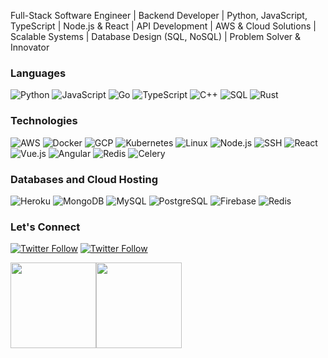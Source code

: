 Full-Stack Software Engineer | Backend Developer | Python, JavaScript, TypeScript | Node.js & React | API Development | AWS & Cloud Solutions | Scalable Systems | Database Design (SQL, NoSQL) | Problem Solver & Innovator

### Languages

![Python](https://img.shields.io/badge/-Python-000?&logo=Python)
![JavaScript](https://img.shields.io/badge/-JavaScript-000?&logo=JavaScript)
![Go](https://img.shields.io/badge/-GoLang-000?&logo=Go&logoColor=007396)
![TypeScript](https://img.shields.io/badge/-TypeScript-000?&logo=TypeScript)
![C++](https://img.shields.io/badge/-C++-000?&logo=c%2b%2b&logoColor=00599C)
![SQL](https://img.shields.io/badge/-SQL-000?&logo=MySQL)
![Rust](https://img.shields.io/badge/-Rust-000?&logo=Rust)


### Technologies

![AWS](https://img.shields.io/badge/-AWS-000?&logo=Amazon&logoColor=F90)
![Docker](https://img.shields.io/badge/-Docker-000?&logo=Docker)
![GCP](https://img.shields.io/badge/-GCP-000?&logo=google&logoColor=F90)
![Kubernetes](https://img.shields.io/badge/-Kubernetes-000?&logo=Kubernetes)
![Linux](https://img.shields.io/badge/-Linux-000?&logo=Linux)
![Node.js](https://img.shields.io/badge/-Node.js-000?&logo=node.js)
![SSH](https://img.shields.io/badge/-SSH-000?&logo=ssh)
![React](https://img.shields.io/badge/-React-000?&logo=React)
![Vue.js](https://img.shields.io/badge/-Vue-000?&logo=Vue.js)
![Angular](https://img.shields.io/badge/-Angular-000?&logo=Angular)
![Redis](https://img.shields.io/badge/-Redis-000?&logo=Redis)
![Celery](https://img.shields.io/badge/-Celery-000?&logo=Celery)

### Databases and Cloud Hosting

![Heroku](https://img.shields.io/badge/-Heroku-000?&logo=Heroku)
![MongoDB](https://img.shields.io/badge/-MongoDB-000?&logo=MongoDB)
![MySQL](https://img.shields.io/badge/-MySQL-000?&logo=MySQL)
![PostgreSQL](https://img.shields.io/badge/-PostgreSQL-000?&logo=PostgreSQL)
![Firebase](https://img.shields.io/badge/-Firebase-000?&logo=Firebase)
![Redis](https://img.shields.io/badge/-Redis-000?&logo=Redis)

### Let's Connect

[![Twitter Follow](https://img.shields.io/badge/follow-%40zachross90210-1DA1F2?logo=X&style=for-the-badge)](https://x.com/intent/follow?original_referer=https%3A%2F%2Fgithub.com%2Fzachross90210&screen_name=zachross90210)
[![Twitter Follow](https://img.shields.io/badge/connect-%40zachross90210-1DA1F2?logo=linkedin&style=for-the-badge)](https://www.linkedin.com/in/rosz/?original_referer=https%3A%2F%2Fgithub.com%2Fzachross90210)


<!-- commits / PR statistic -->
<a href="https://www.linkedin.com/in/rosz/"><img height="137px" src="https://github-readme-stats.vercel.app/api?username=zachross90210&hide_title=true&hide_border=true&show_icons=true&include_all_commits=true&count_private=true&line_height=21&text_color=ffffff&icon_color=ffffff&bg_color=0,2B1B17,452C27,5A3A33,6D4B3B,854E34&theme=dark" /><!-- PR language statistic --><img height="137px" src="https://github-readme-stats.vercel.app/api/top-langs/?username=zachross90210&hide=html&hide_title=true&hide_border=true&layout=compact&langs_count=6&exclude_repo=&text_color=000&icon_color=fff&bg_color=0,52fa5a,4dfcff,c64dff&theme=graywhite" /></a>


